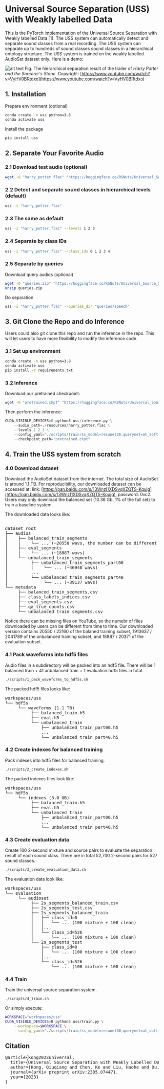 # Universal Source Separation (USS) with Weakly labelled Data

This is the PyTorch implementation of the Universal Source Separation with Weakly labelled Data [1]. The USS system can automatically detect and separate sound classes from a real recording. The USS system can separate up to hundreds of sound classes sound classes in a hierarchical ontology structure. The USS system is trained on the weakly labelled AudioSet dataset only. Here is a demo:

![alt text](resources/harry_potter.jpg)
Fig. The hierarchical separation result of the trailer of *Harry Potter and the Sorcerer's Stone*. Copyright: [https://www.youtube.com/watch?v=VyHV0BRtdxo](https://www.youtube.com/watch?v=VyHV0BRtdxo)

## 1. Installation

Prepare environment (optional)
```bash
conda create -n uss python=3.8
conda activate uss
```

Install the package
```bash
pip install uss
```

## 2. Separate Your Favorite Audio

### 2.1 Download test audio (optional)
```bash
wget -O "harry_potter.flac" "https://huggingface.co/RSNuts/Universal_Source_Separation/resolve/main/uss_material/harry_potter.flac"
```

### 2.2 Detect and separate sound classes in hierarchical levels (default)
```bash
uss -i "harry_potter.flac"
```

### 2.3 The same as default
```bash
uss -i "harry_potter.flac" --levels 1 2 3
```

### 2.4 Separate by class IDs
```bash
uss -i "harry_potter.flac" --class_ids 0 1 2 3 4
```

### 2.5 Separate by queries

Download query audios (optional)

```bash
wget -O "queries.zip" "https://huggingface.co/RSNuts/Universal_Source_Separation/resolve/main/uss_material/queries.zip"
unzip queries.zip
```

Do separation 

```bash
uss -i "harry_potter.flac" --queries_dir "queries/speech"
```

## 3. Git Clone the Repo and do Inference

Users could also git clone this repo and run the inference in the repo. This will let users to have more flexibility to modify the inference code.

### 3.1 Set up environment

```bash
conda create -n uss python=3.8
conda activate uss
pip install -r requirements.txt
```

### 3.2 Inference

Download our pretrained checkpoint: 

```bash
wget -O "pretrained.ckpt" "https://huggingface.co/RSNuts/Universal_Source_Separation/resolve/main/uss_material/ss_model%3Dresunet30%2Cquerynet%3Dat_soft%2Cdata%3Dfull%2Cdevices%3D8%2Cstep%3D1000000.ckpt"
```

Then perform the inference:

```python
CUDA_VISIBLE_DEVICES=0 python3 uss/inference.py \
    --audio_path=./resources/harry_potter.flac \
    --levels 1 2 3 \
    --config_yaml="./scripts/train/ss_model=resunet30,querynet=at_soft,data=full.yaml" \
    --checkpoint_path="pretrained.ckpt"
```

## 4. Train the USS system from scratch

### 4.0 Download dataset

Download the AudioSet dataset from the internet. The total size of AudioSet is around 1.1 TB. For reproducibility, our downloaded dataset can be accessed at: link: [https://pan.baidu.com/s/13WnzI1XDSvqXZQTS-Kqujg](https://pan.baidu.com/s/13WnzI1XDSvqXZQTS-Kqujg), password: 0vc2. Users may only download the balanced set (10.36 Gb, 1% of the full set) to train a baseline system.

The downloaded data looks like:

<pre>

dataset_root
├── audios
│    ├── balanced_train_segments
│    |    └── ... (~20550 wavs, the number can be different from time to time)
│    ├── eval_segments
│    |    └── ... (~18887 wavs)
│    └── unbalanced_train_segments
│         ├── unbalanced_train_segments_part00
│         |    └── ... (~46940 wavs)
│         ...
│         └── unbalanced_train_segments_part40
│              └── ... (~39137 wavs)
└── metadata
     ├── balanced_train_segments.csv
     ├── class_labels_indices.csv
     ├── eval_segments.csv
     ├── qa_true_counts.csv
     └── unbalanced_train_segments.csv
</pre>

Notice there can be missing files on YouTube, so the numebr of files downloaded by users can be different from time to time. Our downloaded version contains 20550 / 22160 of the balaned training subset, 1913637 / 2041789 of the unbalanced training subset, and 18887 / 20371 of the evaluation subset. 

### 4.1 Pack waveforms into hdf5 files

Audio files in a subdirectory will be packed into an hdf5 file. There will be 1 balanced train + 41 unbalanced train + 1 evaluation hdf5 files in total.

```bash
./scripts/1_pack_waveforms_to_hdf5s.sh
```

The packed hdf5 files looks like:

<pre>
workspaces/uss
└── hdf5s
     └── waveforms (1.1 TB)
          ├── balanced_train.h5
          ├── eval.h5
          └── unbalanced_train
              ├── unbalanced_train_part00.h5
              ...
              └── unbalanced_train_part40.h5
</pre>

### 4.2 Create indexes for balanced training

Pack indexes into hdf5 files for balanced training.

```bash
./scripts/2_create_indexes.sh
```

The packed indexes files look like:

<pre>
workspaces/uss
└── hdf5s
     └── indexes (3.0 GB)
          ├── balanced_train.h5
          ├── eval.h5
          └── unbalanced_train
              ├── unbalanced_train_part00.h5
              ...
              └── unbalanced_train_part40.h5
</pre>

### 4.3 Create evaluation data

Create 100 2-second mixture and source pairs to evaluate the separation result of each sound class. There are in total 52,700 2-second pairs for 527 sound classes.

```bash
./scripts/3_create_evaluation_data.sh
```

The evaluation data look like:
<pre>
workspaces/uss
└── evaluation
     └── audioset
          ├── 2s_segments_balanced_train.csv
          ├── 2s_segments_test.csv
          ├── 2s_segments_balanced_train
          │   ├── class_id=0
          │   │   └── ... (100 mixture + 100 clean)
          │   │...
          │   └── class_id=526
          │       └── ... (100 mixture + 100 clean)
          └── 2s_segments_test
              ├── class_id=0
              │   └── ... (100 mixture + 100 clean)
              │...
              └── class_id=526
                  └── ... (100 mixture + 100 clean)
</pre>

### 4.4 Train

Train the universal source separation system.

```bash
./scripts/4_train.sh
```

Or simply execute:

```bash
WORKSPACE="workspaces/uss"
CUDA_VISIBLE_DEVICES=0 python3 uss/train.py \
    --workspace=$WORKSPACE \
    --config_yaml="./scripts/train/ss_model=resunet30,querynet=at_soft,data=balanced.yaml"
```

## Citation

<pre>
@article{kong2023universal,
  title={Universal Source Separation with Weakly Labelled Data},
  author={Kong, Qiuqiang and Chen, Ke and Liu, Haohe and Du, Xingjian and Berg-Kirkpatrick, Taylor and Dubnov, Shlomo and Plumbley, Mark D},
  journal={arXiv preprint arXiv:2305.07447},
  year={2023}
}
</pre>